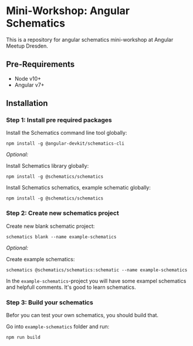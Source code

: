 # Mini-Workshop: Angular Schematics

This is a repository for angular schematics mini-workshop at Angular Meetup Dresden.

## Pre-Requirements

* Node v10+
* Angular v7+

## Installation

### Step 1: Install pre required packages

Install the Schematics command line tool globally:
```
npm install -g @angular-devkit/schematics-cli
```

_Optional:_

Install Schematics library globally:
```
npm install -g @schematics/schematics
```

Install Schematics schematics, example schematic globally:
```
npm install -g @schematics/schematics
```

### Step 2: Create new schematics project

Create new blank schematic project:
```
schematics blank --name example-schematics
```

_Optional:_

Create example schematics:
```
schematics @schematics/schematics:schematic --name example-schematics
```
In the `example-schematics`-project you will have some exampel schematics and helpfull comments. It's good to learn schematics.

### Step 3: Build your schematics

Befor you can test your own schematics, you should build that.

Go into `example-schematics` folder and run:
```
npm run build
```
